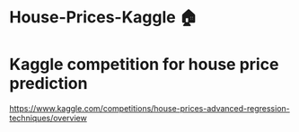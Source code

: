 # House-Prices-Kaggle 🏠

# Kaggle competition for house price prediction 
https://www.kaggle.com/competitions/house-prices-advanced-regression-techniques/overview
